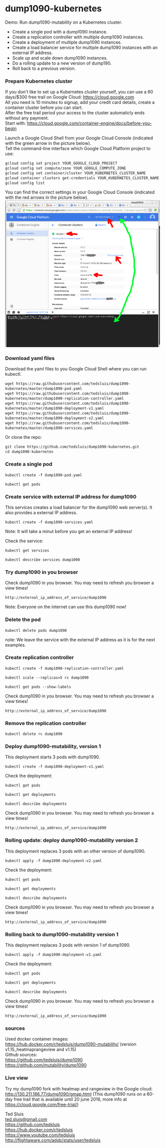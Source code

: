 # dump1090-kubernetes
Demo: Run dump1090-mutability on a Kubernetes cluster.  
    
* Create a single pod with a dump1090 instance.
* Create a replication controller with multiple dump1090 instances.
* Create a deployment of multiple dump1090 instances.
* Create a load balancer service for multiple dump1090 instances with an external IP address.
* Scale up and scale down dump1090 instances.
* Do a rolling update to a new version of dump190.
* Roll back to a previous version.   
   
### Prepare Kubernetes cluster   
   
If you don't like to set up a Kubernetes cluster yourself, you can use a 60 days/$300 free trail on Google Cloud: https://cloud.google.com  
All you need is 10 minutes to signup, add your credit card details, create a container cluster before you can start.   
After the free trail period your access to the cluster automaticly ends without any payment.  
Start with: https://cloud.google.com/container-engine/docs/before-you-begin     
   
Launch a Google Cloud Shell from your Google Cloud Console (indicated with the green arrow in the picture below).   
Tell the command-line interface which Google Cloud Platform project to use:   
````
gcloud config set project YOUR_GOOGLE_CLOUD_PROJECT
gcloud config set compute/zone YOUR_GOOGLE_COMPUTE_ZONE
gcloud config set container/cluster YOUR_KUBERNETES_CLUSTER_NAME
gcloud container clusters get-credentials YOUR_KUBERNETES_CLUSTER_NAME
gcloud config list
````
   
You can find the correct settings in your Google Cloud Console (indicated with the red arrows in the picture below).   
[![Google Cloud Console](https://raw.githubusercontent.com/tedsluis/dump1090-kubernetes/master/pics/container_cluster.png)](https://raw.githubusercontent.com/tedsluis/dump1090-kubernetes/master/pics/container_cluster.png)
   
### Download yaml files   
   
Download the yaml files to you Google Cloud Shell where you can run kubectl.
    
````
wget https://raw.githubusercontent.com/tedsluis/dump1090-kubernetes/master/dump1090-pod.yaml
wget https://raw.githubusercontent.com/tedsluis/dump1090-kubernetes/master/dump1090-replication-controller.yaml
wget https://raw.githubusercontent.com/tedsluis/dump1090-kubernetes/master/dump1090-deployment-v1.yaml
wget https://raw.githubusercontent.com/tedsluis/dump1090-kubernetes/master/dump1090-deployment-v2.yaml
wget https://raw.githubusercontent.com/tedsluis/dump1090-kubernetes/master/dump1090-services.yaml   
````
   
Or clone the repo:   
    
````
git clone https://github.com/tedsluis/dump1090-kubernetes.git    
cd dump1090-kubernetes   
````
   
### Create a single pod   
   
````
kubectl create -f dump1090-pod.yaml    
````
   
````
kubectl get pods
````
   
### Create service with external IP address for dump1090   
   
This services creates a load balancer for the dump1090 web server(s). It also provides a external IP address.
   
````
kubectl create -f dump1090-services.yaml   
````
Note: It will take a minut before you get an external IP address!   
   
Check the service:   
   
````
kubectl get services
````
    
````
kubectl describe services dump1090
````
   
### Try dump1090 in you browser   
   
Check dump1090 in you browser. You may need to refresh you browser a view times!   
   
````
http://external_ip_address_of_service/dump1090   
````
Note: Everyone on the internet can use this dump1090 now!
   
### Delete the pod 
   
````
kubectl delete pods dump1090
````
note: We leave the service with the external IP address as it is for the next examples.   
   
### Create replication controller   
   
````
kubectl create -f dump1090-replication-controller.yaml
````
   
````
kubectl scale --replicas=5 rc dump1090
````
    
````
kubectl get pods --show-labels
````
   
Check dump1090 in you browser. You may need to refresh you browser a view times!

````
http://external_ip_address_of_service/dump1090
````
   
### Remove the replication controller
   
````
kubectl delete rc dump1090
````
   
### Deploy dump1090-mutability, version 1   
   
This deployment starts 3 pods with dump1090.
      
````
kubectl create -f dump1090-deployment-v1.yaml   
````
   
Check the deployment:   
   
````
kubectl get pods   
````
   
````
kubectl get deployments   
````
   
````
kubectl describe deployments   
````
    
Check dump1090 in you browser. You may need to refresh you browser a view times!
   
````
http://external_ip_address_of_service/dump1090
````
   
### Rolling update: deploy dump1090-mutability version 2   
  
This deployment replaces 3 pods with an other version of dump1090.
    
````  
kubectl apply -f dump1090-deployment-v2.yaml   
````
   
Check the deployment:   
   
````
kubectl get pods   
````
   
````
kubectl get deployments   
````
   
````
kubectl describe deployments   
````
   
Check dump1090 in you browser. You may need to refresh you browser a view times!   
   
````
http://external_ip_address_of_service/dump1090   
````
   
### Rolling back to dump1090-mutability version 1   
  
This deployment replaces 3 pods with version 1 of dump1090.
    
````  
kubectl apply -f dump1090-deployment-v1.yaml   
````
   
Check the deployment:   
   
````
kubectl get pods   
````
   
````
kubectl get deployments   
````
   
````
kubectl describe deployments   
````
   
Check dump1090 in you browser. You may need to refresh you browser a view times!   
   
````
http://external_ip_address_of_service/dump1090   
````
   
### sources 
   
Used docker container images:
https://hub.docker.com/r/tedsluis/dump1090-mutability/  (version v1.15_heatmaprangeview and v1.15)   
Github sources:   
https://github.com/tedsluis/dump1090   
https://github.com/mutability/dump1090   
  
### Live view
   
Try my dump1090 fork with heatmap and rangeview in the Google cloud: http://130.211.186.77/dump1090/gmap.html
(This dump1090 runs on a 60-day free trail that is available until 20 june 2016, more info at https://cloud.google.com/free-trial/)   
   
Ted Sluis   
ted.sluis@gmail.com   
https://github.com/tedsluis   
https://hub.docker.com/r/tedsluis   
https://www.youtube.com/tedsluis   
http://flightaware.com/adsb/stats/user/tedsluis   
